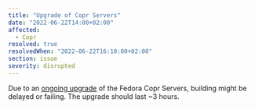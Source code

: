 ```yaml
---
title: "Upgrade of Copr Servers"
date: "2022-06-22T14:00+02:00"
affected:
  - Copr
resolved: true
resolvedWhen: "2022-06-22T16:10:00+02:00"
section: issue
severity: disrupted
---
```


Due to an [ongoing
upgrade](https://pagure.io/fedora-infrastructure/issue/10780) of the Fedora
Copr Servers, building might be delayed or failing. The upgrade should last ~3
hours.
